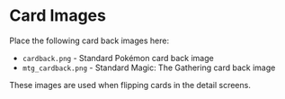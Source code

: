 # Card Images

Place the following card back images here:
- `cardback.png` - Standard Pokémon card back image
- `mtg_cardback.png` - Standard Magic: The Gathering card back image

These images are used when flipping cards in the detail screens.
